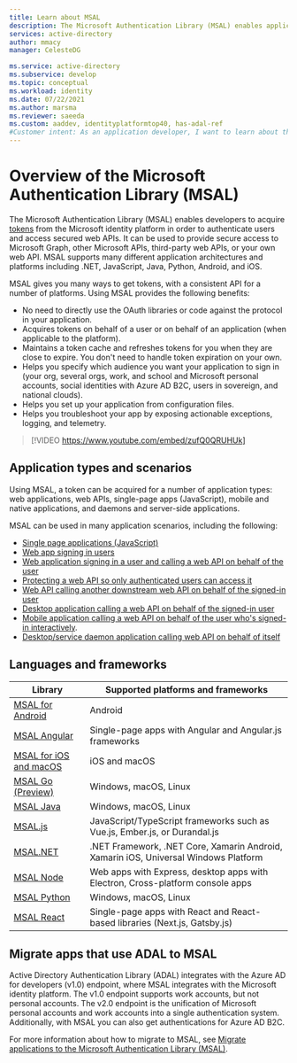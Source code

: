 ```yaml
---
title: Learn about MSAL
description: The Microsoft Authentication Library (MSAL) enables application developers to acquire tokens in order to call secured web APIs. These web APIs can be the Microsoft Graph, other Microsoft APIs, third-party web APIs, or your own web API. MSAL supports multiple application architectures and platforms.
services: active-directory
author: mmacy
manager: CelesteDG

ms.service: active-directory
ms.subservice: develop
ms.topic: conceptual
ms.workload: identity
ms.date: 07/22/2021
ms.author: marsma
ms.reviewer: saeeda
ms.custom: aaddev, identityplatformtop40, has-adal-ref
#Customer intent: As an application developer, I want to learn about the Microsoft Authentication Library so I can decide if this platform meets my application development needs and requirements.
---
```


# Overview of the Microsoft Authentication Library (MSAL)
The Microsoft Authentication Library (MSAL) enables developers to acquire [tokens](developer-glossary.md#security-token) from the Microsoft identity platform in order to authenticate users and access secured web APIs. It can be used to provide secure access to Microsoft Graph, other Microsoft APIs, third-party web APIs, or your own web API. MSAL supports many different application architectures and platforms including .NET, JavaScript, Java, Python, Android, and iOS.

MSAL gives you many ways to get tokens, with a consistent API for a number of platforms. Using MSAL provides the following benefits:

* No need to directly use the OAuth libraries or code against the protocol in your application.
* Acquires tokens on behalf of a user or on behalf of an application (when applicable to the platform).
* Maintains a token cache and refreshes tokens for you when they are close to expire. You don't need to handle token expiration on your own.
* Helps you specify which audience you want your application to sign in (your org, several orgs, work, and school and Microsoft personal accounts, social identities with Azure AD B2C, users in sovereign, and national clouds).
* Helps you set up your application from configuration files.
* Helps you troubleshoot your app by exposing actionable exceptions, logging, and telemetry.

> [!VIDEO https://www.youtube.com/embed/zufQ0QRUHUk]

## Application types and scenarios
Using MSAL, a token can be acquired for a number of application types: web applications, web APIs, single-page apps (JavaScript), mobile and native applications, and daemons and server-side applications.

MSAL can be used in many application scenarios, including the following:

* [Single page applications (JavaScript)](scenario-spa-overview.md)
* [Web app signing in users](scenario-web-app-sign-user-overview.md)
* [Web application signing in a user and calling a web API on behalf of the user](scenario-web-app-call-api-overview.md)
* [Protecting a web API so only authenticated users can access it](scenario-protected-web-api-overview.md)
* [Web API calling another downstream web API on behalf of the signed-in user](scenario-web-api-call-api-overview.md)
* [Desktop application calling a web API on behalf of the signed-in user](scenario-desktop-overview.md)
* [Mobile application calling a web API on behalf of the user who's signed-in interactively](scenario-mobile-overview.md).
* [Desktop/service daemon application calling web API on behalf of itself](scenario-daemon-overview.md)

## Languages and frameworks

| Library | Supported platforms and frameworks|
| --- | --- |
| [MSAL for Android](https://github.com/AzureAD/microsoft-authentication-library-for-android)|Android|
| [MSAL Angular](https://github.com/AzureAD/microsoft-authentication-library-for-js/tree/dev/lib/msal-angular)| Single-page apps with Angular and Angular.js frameworks|
| [MSAL for iOS and macOS](https://github.com/AzureAD/microsoft-authentication-library-for-objc)|iOS and macOS|
| [MSAL Go (Preview)](https://github.com/AzureAD/microsoft-authentication-library-for-go)|Windows, macOS, Linux|
| [MSAL Java](https://github.com/AzureAD/microsoft-authentication-library-for-java)|Windows, macOS, Linux|
| [MSAL.js](https://github.com/AzureAD/microsoft-authentication-library-for-js/tree/dev/lib/msal-browser)| JavaScript/TypeScript frameworks such as Vue.js, Ember.js, or Durandal.js|
| [MSAL.NET](https://github.com/AzureAD/microsoft-authentication-library-for-dotnet)| .NET Framework, .NET Core, Xamarin Android, Xamarin iOS, Universal Windows Platform|
| [MSAL Node](https://github.com/AzureAD/microsoft-authentication-library-for-js/tree/dev/lib/msal-node)|Web apps with Express, desktop apps with Electron, Cross-platform console apps|
| [MSAL Python](https://github.com/AzureAD/microsoft-authentication-library-for-python)|Windows, macOS, Linux|
| [MSAL React](https://github.com/AzureAD/microsoft-authentication-library-for-js/tree/dev/lib/msal-react)| Single-page apps with React and React-based libraries (Next.js, Gatsby.js)|

## Migrate apps that use ADAL to MSAL

Active Directory Authentication Library (ADAL) integrates with the Azure AD for developers (v1.0) endpoint, where MSAL integrates with the Microsoft identity platform. The v1.0 endpoint supports work accounts, but not personal accounts. The v2.0 endpoint is the unification of Microsoft personal accounts and work accounts into a single authentication system. Additionally, with MSAL you can also get authentications for Azure AD B2C.

For more information about how to migrate to MSAL, see [Migrate applications to the Microsoft Authentication Library (MSAL)](msal-migration.md).

